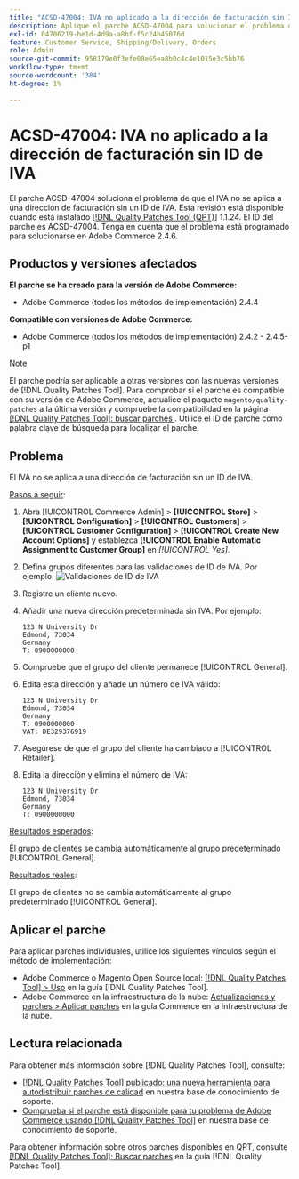 ```yaml
---
title: "ACSD-47004: IVA no aplicado a la dirección de facturación sin ID de IVA"
description: Aplique el parche ACSD-47004 para solucionar el problema de Adobe Commerce en el que el IVA no se aplica a una dirección de facturación sin ID de IVA.
exl-id: 04706219-be1d-4d9a-a8bf-f5c24b45076d
feature: Customer Service, Shipping/Delivery, Orders
role: Admin
source-git-commit: 958179e0f3efe08e65ea8b0c4c4e1015e3c5bb76
workflow-type: tm+mt
source-wordcount: '384'
ht-degree: 1%

---
```


# ACSD-47004: IVA no aplicado a la dirección de facturación sin ID de IVA

El parche ACSD-47004 soluciona el problema de que el IVA no se aplica a una dirección de facturación sin un ID de IVA. Esta revisión está disponible cuando está instalado [[!DNL Quality Patches Tool (QPT)]](/help/announcements/adobe-commerce-announcements/magento-quality-patches-released-new-tool-to-self-serve-quality-patches.md) 1.1.24. El ID del parche es ACSD-47004. Tenga en cuenta que el problema está programado para solucionarse en Adobe Commerce 2.4.6.

## Productos y versiones afectados

**El parche se ha creado para la versión de Adobe Commerce:**

* Adobe Commerce (todos los métodos de implementación) 2.4.4

**Compatible con versiones de Adobe Commerce:**

* Adobe Commerce (todos los métodos de implementación) 2.4.2 - 2.4.5-p1

>[!NOTE]
>
>El parche podría ser aplicable a otras versiones con las nuevas versiones de [!DNL Quality Patches Tool]. Para comprobar si el parche es compatible con su versión de Adobe Commerce, actualice el paquete `magento/quality-patches` a la última versión y compruebe la compatibilidad en la página [[!DNL Quality Patches Tool]: buscar parches ](https://experienceleague.adobe.com/tools/commerce-quality-patches/index.html?lang=es). Utilice el ID de parche como palabra clave de búsqueda para localizar el parche.

## Problema

El IVA no se aplica a una dirección de facturación sin un ID de IVA.

<u>Pasos a seguir</u>:

1. Abra [!UICONTROL Commerce Admin] > **[!UICONTROL Store]** > **[!UICONTROL Configuration]** > **[!UICONTROL Customers]** > **[!UICONTROL Customer Configuration]** > **[!UICONTROL Create New Account Options]** y establezca **[!UICONTROL Enable Automatic Assignment to Customer Group]** en *[!UICONTROL Yes]*.
1. Defina grupos diferentes para las validaciones de ID de IVA. Por ejemplo:
   ![Validaciones de ID de IVA](/help/support-tools/patches-available-in-qpt-tool/assets/vat-id-validations.png)
1. Registre un cliente nuevo.
1. Añadir una nueva dirección predeterminada sin IVA. Por ejemplo:

   ```
   123 N University Dr
   Edmond, 73034
   Germany
   T: 0900000000
   ```

1. Compruebe que el grupo del cliente permanece [!UICONTROL General].
1. Edita esta dirección y añade un número de IVA válido:

   ```
   123 N University Dr
   Edmond, 73034
   Germany
   T: 0900000000
   VAT: DE329376919
   ```

1. Asegúrese de que el grupo del cliente ha cambiado a [!UICONTROL Retailer].
1. Edita la dirección y elimina el número de IVA:

   ```
   123 N University Dr
   Edmond, 73034
   Germany
   T: 0900000000
   ```

<u>Resultados esperados</u>:

El grupo de clientes se cambia automáticamente al grupo predeterminado [!UICONTROL General].

<u>Resultados reales</u>:

El grupo de clientes no se cambia automáticamente al grupo predeterminado [!UICONTROL General].

## Aplicar el parche

Para aplicar parches individuales, utilice los siguientes vínculos según el método de implementación:

* Adobe Commerce o Magento Open Source local: [[!DNL Quality Patches Tool] > Uso](https://experienceleague.adobe.com/docs/commerce-operations/tools/quality-patches-tool/usage.html?lang=es) en la guía [!DNL Quality Patches Tool].
* Adobe Commerce en la infraestructura de la nube: [Actualizaciones y parches > Aplicar parches](https://experienceleague.adobe.com/docs/commerce-cloud-service/user-guide/develop/upgrade/apply-patches.html?lang=es) en la guía Commerce en la infraestructura de la nube.

## Lectura relacionada

Para obtener más información sobre [!DNL Quality Patches Tool], consulte:

* [[!DNL Quality Patches Tool] publicado: una nueva herramienta para autodistribuir parches de calidad](/help/announcements/adobe-commerce-announcements/magento-quality-patches-released-new-tool-to-self-serve-quality-patches.md) en nuestra base de conocimiento de soporte.
* [Comprueba si el parche está disponible para tu problema de Adobe Commerce usando [!DNL Quality Patches Tool]](/help/support-tools/patches-available-in-qpt-tool/check-patch-for-magento-issue-with-magento-quality-patches.md) en nuestra base de conocimiento de soporte.

Para obtener información sobre otros parches disponibles en QPT, consulte [[!DNL Quality Patches Tool]: Buscar parches](https://experienceleague.adobe.com/tools/commerce-quality-patches/index.html?lang=es) en la guía [!DNL Quality Patches Tool].
